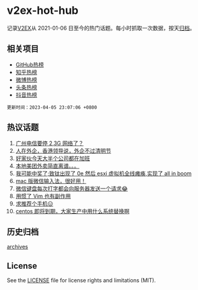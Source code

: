 # v2ex-hot-hub

 记录[V2EX](https://www.v2ex.com/)从 2021-01-06 日至今的热门话题。每小时抓取一次数据，按天[归档](archives)。
 
 ## 相关项目

- [GitHub热榜](https://github.com/snaildev/github-hot-hub)
- [知乎热榜](https://github.com/snaildev/zhihu-hot-hub)
- [微博热榜](https://github.com/snaildev/weibo-hot-hub)
- [头条热榜](https://github.com/snaildev/toutiao-hot-hub)
- [抖音热榜](https://github.com/snaildev/douyin-hot-hub)


 `更新时间：2023-04-05 23:07:06 +0800`

## 热议话题

1. [广州电信要停 2,3G 网络了？](https://www.v2ex.com/t/929917)
1. [人在外企，香港领导说，外企不过清明节](https://www.v2ex.com/t/929948)
1. [好家伙今天大半个公司都在加班](https://www.v2ex.com/t/929921)
1. [本地美团外卖简直离谱。。。](https://www.v2ex.com/t/929963)
1. [我可能中奖了;致钛出现了 0e 然后 esxi 虚拟机全线瘫痪,实现了 all in boom](https://www.v2ex.com/t/929866)
1. [mac 版微信输入法，很好用！](https://www.v2ex.com/t/929889)
1. [微信键盘每次打字都会向服务器发送一个请求😂](https://www.v2ex.com/t/930008)
1. [用惯了 Vim 也有副作用](https://www.v2ex.com/t/929928)
1. [求推荐个手机😑](https://www.v2ex.com/t/929937)
1. [centos 即将到期，大家生产中用什么系统替换啊](https://www.v2ex.com/t/930047)

## 历史归档

[archives](archives)

## License

See the [LICENSE](LICENSE) file for license rights and limitations (MIT).
